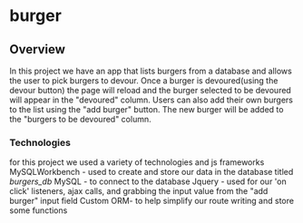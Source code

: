 # burger
## Overview
  In this project we have an app that lists burgers from a database and allows the user to pick burgers to devour. Once a
  burger is devoured(using the devour button) the page will reload and the burger selected to be devoured will appear in the 
  "devoured" column. Users can also add their own burgers to the list using the "add burger" button. The new burger will be 
  added to the "burgers to be devoured" column.
  
 ### Technologies
  for this project we used a variety of technologies and js frameworks
  MySQLWorkbench - used to create and store our data in the database titled *burgers_db*
  MySQL - to connect to the database
  Jquery - used for our 'on click' listeners, ajax calls, and grabbing the input value from the "add burger" input field
  Custom ORM- to help simplify our route writing and store some functions
    
  
